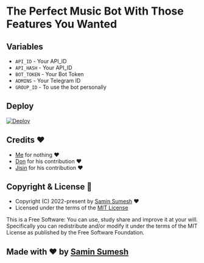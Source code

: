 # The Perfect Music Bot With Those Features You Wanted

## Variables

* `API_ID` - Your API_ID
* `API_HASH` - Your API_ID
* `BOT_TOKEN` - Your Bot Token
* `ADMINS` - Your Telegram ID
* `GROUP_ID` - To use the bot personally

## Deploy
[![Deploy](https://www.herokucdn.com/deploy/button.svg)](https://heroku.com/deploy?template=https://github.com/saminsumesh/musicbot)

## Credits ❤️
* [Me](https://t.me/PaulWalker_TG) for nothing ❤️
* [Don](https://t.me/don_sflix) for his contribution ❤️
* [Jisin](https://t.me/jisin_idk) for his contribution ❤️

## Copyright & License 👮

 - Copyright (C) 2022-present by [Samin Sumesh](github.com/saminsumesh) ❤️️
 - Licensed under the terms of the [MIT License](https://github.com/SaminSumesh/MusicBot/LICENSE)
    
This is a Free Software: You can use, study share and improve it at your will. Specifically you can redistribute and/or modify it under the terms of the MIT License as published by the Free Software Foundation.    
## Made with ♥️ by [Samin Sumesh](https://t.me/SaminSumesh)
